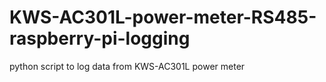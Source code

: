 # KWS-AC301L-power-meter-RS485-raspberry-pi-logging
python script to log data from KWS-AC301L power meter
